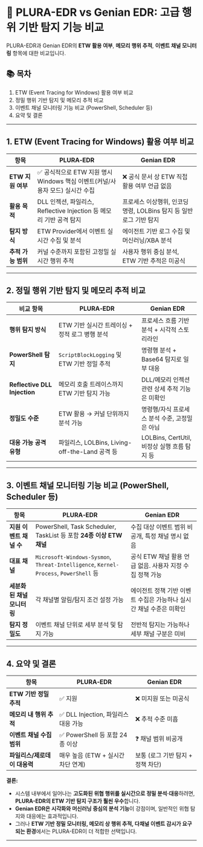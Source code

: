 # 📄 PLURA-EDR vs Genian EDR: 고급 행위 기반 탐지 기능 비교

PLURA-EDR과 Genian EDR의 **ETW 활용 여부**, **메모리 행위 추적**, **이벤트 채널 모니터링** 항목에 대한 비교입니다.

## 📚 목차

1. ETW (Event Tracing for Windows) 활용 여부 비교
2. 정밀 행위 기반 탐지 및 메모리 추적 비교
3. 이벤트 채널 모니터링 기능 비교 (PowerShell, Scheduler 등)
4. 요약 및 결론

---

## 1. ETW (Event Tracing for Windows) 활용 여부 비교

| 항목            | **PLURA‑EDR**                                         | **Genian EDR**                              |
| ------------- | ----------------------------------------------------- | ------------------------------------------- |
| **ETW 지원 여부** | ✅ 공식적으로 ETW 지원 명시<br>Windows 핵심 이벤트(커널/사용자 모드) 실시간 수집 | ❌ 공식 문서 상 ETW 직접 활용 여부 언급 없음                |
| **활용 목적**     | DLL 인젝션, 파일리스, Reflective Injection 등 메모리 기반 공격 탐지    | 프로세스 이상행위, 인코딩 명령, LOLBins 탐지 등 일반 로그 기반 탐지 |
| **탐지 방식**     | ETW Provider에서 이벤트 실시간 수집 및 분석                        | 에이전트 기반 로그 수집 및 머신러닝/XBA 분석                 |
| **추적 가능 범위**  | 커널 수준까지 포함된 고정밀 실시간 행위 추적                             | 사용자 행위 중심 분석, ETW 기반 추적은 미공식                |

---

## 2. 정밀 행위 기반 탐지 및 메모리 추적 비교

| 비교 항목                        | **PLURA‑EDR**                           | **Genian EDR**                    |
| ---------------------------- | --------------------------------------- | --------------------------------- |
| **행위 탐지 방식**                 | ETW 기반 실시간 트레이싱 + 정적 로그 병행 분석           | 프로세스 흐름 기반 분석 + 시각적 스토리라인         |
| **PowerShell 탐지**            | `ScriptBlockLogging` 및 ETW 기반 정밀 추적     | 명령행 분석 + Base64 탐지로 일부 대응         |
| **Reflective DLL Injection** | 메모리 호출 트레이스까지 ETW 기반 탐지 가능              | DLL/메모리 인젝션 관련 상세 추적 기능은 미확인      |
| **정밀도 수준**                   | ETW 활용 → 커널 단위까지 분석 가능                  | 명령행/자식 프로세스 분석 수준, 고정밀은 아님        |
| **대응 가능 공격 유형**              | 파일리스, LOLBins, Living-off-the-Land 공격 등 | LOLBins, CertUtil, 비정상 실행 흐름 탐지 등 |

---

## 3. 이벤트 채널 모니터링 기능 비교 (PowerShell, Scheduler 등)

| 항목               | **PLURA‑EDR**                                                                       | **Genian EDR**                         |
| ---------------- | ----------------------------------------------------------------------------------- | -------------------------------------- |
| **지원 이벤트 채널 수**  | PowerShell, Task Scheduler, TaskList 등 포함 **24종 이상 ETW 채널**                         | 수집 대상 이벤트 범위 비공개, 특정 채널 명시 없음          |
| **대표 채널**        | `Microsoft-Windows-Sysmon`, `Threat-Intelligence`, `Kernel-Process`, `PowerShell` 등 | 공식 ETW 채널 활용 언급 없음. 사용자 지정 수집 정책 가능    |
| **세분화된 채널 모니터링** | 각 채널별 알림/탐지 조건 설정 가능                                                                | 에이전트 정책 기반 이벤트 수집은 가능하나 실시간 채널 수준은 미확인 |
| **탐지 정밀도**       | 이벤트 채널 단위로 세부 분석 및 탐지 가능                                                            | 전반적 탐지는 가능하나 세부 채널 구분은 미비              |

---

## 4. 요약 및 결론

| 항목                | **PLURA‑EDR**               | **Genian EDR**        |
| ----------------- | --------------------------- | --------------------- |
| **ETW 기반 정밀 추적**  | ✅ 지원                        | ❌ 미지원 또는 미공식          |
| **메모리 내 행위 추적**   | ✅ DLL Injection, 파일리스 대응 가능 | ❌ 추적 수준 미흡            |
| **이벤트 채널 수집 범위**  | ✅ PowerShell 등 포함 24종 이상    | ❓ 채널 범위 비공개           |
| **파일리스/제로데이 대응력** | 매우 높음 (ETW + 실시간 차단 연계)     | 보통 (로그 기반 탐지 + 정책 차단) |

**결론:**

* 시스템 내부에서 일어나는 **고도화된 위협 행위를 실시간으로 정밀 분석·대응**하려면, **PLURA-EDR의 ETW 기반 탐지 구조가 훨씬 우수**합니다.
* **Genian EDR은 시각화와 머신러닝 중심의 분석 기능**이 강점이며, 일반적인 위협 탐지와 대응에는 효과적입니다.
* 그러나 **ETW 기반 정밀 모니터링, 메모리 상 행위 추적, 다채널 이벤트 감시가 요구되는 환경**에서는 PLURA-EDR이 더 적합한 선택입니다.

---
